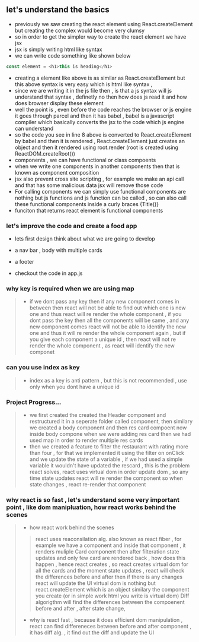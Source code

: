 ## let's understand the basics 

- previously we saw creating the react element using React.createElement but creating the complex would become very clumsy 
- so in order to get the simpler way to create the react element we have jsx
- jsx is simply writing html like syntax 
- we can write code something like shown below
```js
const element = <h1>this is heading</h1>
```
- creating a element like above is as similar as React.createElement but this above syntax is very easy which is html like syntax ,
- since we are writing it in the js file then , is that a js syntax will js understand that syntax , definetly no then how does js read it and how does browser display these element 
- well the point is , even before the code reaches the browser or js engine it goes through parcel and then it has babel , babel is a javascript compiler which basically converts the jsx to the code which js engine can understand
- so the code you see in line 8 above is converted to React.createElement by babel and then it is rendered , React.createElement just creates an object and then it rendered using root.render (root is created using ReactDOM.createRoot())
- components , we can have functional or class compoents
- when we write one components in another components then that is known as component composition
- jsx also prevent cross site scripting , for example we make an api call and that has some malicious data jsx will remove those code 
-  For calling components we can simply use <Title /> or <Title></Title> functional components are nothing but js functions and js function can be called , so can also call these functional components inside a curly braces {Title()}
- funciton that returns react element is functional components

### let's improve the code and create a food app
- lets  first design think about what we are going to develop 
- a nav bar , body with multiple cards 
- a footer 

- checkout the code in app.js 

### why key is required when we are using map 
> - if we dont pass any key then if any new component comes in between then react will not be able to find out which one is new one and thus react will re render the whole component , if you dont pass the key then all the components will be same , and any new component comes react will not be able to identify the new one and thus it will re render the whole component again , but if you give each component a unique id , then react will not re render the whole component , as react will identify the new componet 

### can you use index as key 
> -  index as a key is anti pattern , but this is not recommended , use only when you dont have a unique id 

### Project Progress...
> - we first created the created the Header component and restructured it in a seperate folder called component, then similary we created a body component and then res card compoent now inside body compone when we were adding res card then we had used map in order to render multiple res cards 
> - then we created a feature to filter the restaurant with rating more than four , for that we implemented it using the filter on onClick and we update the state of a variable , if we had used a simple variable it wouldn't have updated the rescard , this is the problem react solves, react uses virtual dom in order update dom , so any time state updates react will re render the component so when state changes , react re-render that component 

### why react is so fast , let's understand some very important point , like dom manipluation, how react works behind the scenes 
> - how react work behind the scenes
>> react uses reaconsilation alg. also known as react fiber , for example we have a component and inside that component , it renders muliple Card component then after filteration state updates and only few card are rendered back , how does this happen , hence react creates , so react creates virtual dom for all the cards and the moment state updates , react will check the differences before and after then if there is any changes react will update the UI virtual dom is nothing but react.createElement which is an object similary the component you create (or in simple work html you write is virtual dom) Diff algorigthm will find the differences between the compoenent before and after , after state change, 
> - why is react fast , because it does efficient dom manipulation , react can find differeneces between before and after component , it has diff alg. , it find out the diff and update the UI 